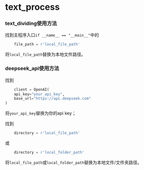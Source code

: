 # text_process
### text_dividing使用方法

找到主程序入口`if __name__ == "__main__"`中的

```python
    file_path = r'local_file_path'
```

将`local_file_path`替换为本地文件路径。

### deepseek_api使用方法

找到
```python
    client = OpenAI(
    api_key="your_api_key",
    base_url="https://api.deepseek.com"
)
```

将`your_api_key`替换为你的api key；

找到
```python
    directory = r'local_file_path'
```
或
```python
    directory = r'local_folder_path'
```

将`local_file_path`或`local_folder_path`替换为本地文件/文件夹路径。
